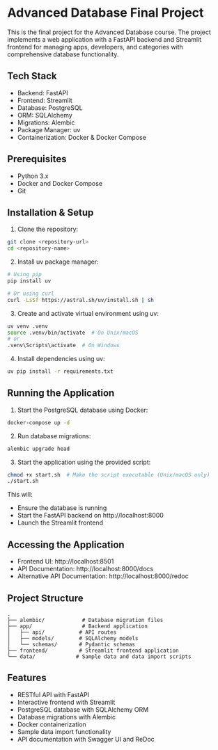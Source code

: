 # Advanced Database Final Project

This is the final project for the Advanced Database course. The project implements a web application with a FastAPI backend and Streamlit frontend for managing apps, developers, and categories with comprehensive database functionality.

## Tech Stack

- Backend: FastAPI
- Frontend: Streamlit
- Database: PostgreSQL
- ORM: SQLAlchemy
- Migrations: Alembic
- Package Manager: uv
- Containerization: Docker & Docker Compose

## Prerequisites

- Python 3.x
- Docker and Docker Compose
- Git

## Installation & Setup

1. Clone the repository:
```bash
git clone <repository-url>
cd <repository-name>
```

2. Install uv package manager:
```bash
# Using pip
pip install uv

# Or using curl
curl -LsSf https://astral.sh/uv/install.sh | sh
```

3. Create and activate virtual environment using uv:
```bash
uv venv .venv
source .venv/bin/activate  # On Unix/macOS
# or
.venv\Scripts\activate  # On Windows
```

4. Install dependencies using uv:
```bash
uv pip install -r requirements.txt
```

## Running the Application

1. Start the PostgreSQL database using Docker:
```bash
docker-compose up -d
```

2. Run database migrations:
```bash
alembic upgrade head
```

3. Start the application using the provided script:
```bash
chmod +x start.sh  # Make the script executable (Unix/macOS only)
./start.sh
```

This will:
- Ensure the database is running
- Start the FastAPI backend on http://localhost:8000
- Launch the Streamlit frontend

## Accessing the Application

- Frontend UI: http://localhost:8501
- API Documentation: http://localhost:8000/docs
- Alternative API Documentation: http://localhost:8000/redoc

## Project Structure

```
.
├── alembic/            # Database migration files
├── app/                # Backend application
│   ├── api/           # API routes
│   ├── models/        # SQLAlchemy models
│   └── schemas/       # Pydantic schemas
├── frontend/          # Streamlit frontend application
└── data/             # Sample data and data import scripts
```

## Features

- RESTful API with FastAPI
- Interactive frontend with Streamlit
- PostgreSQL database with SQLAlchemy ORM
- Database migrations with Alembic
- Docker containerization
- Sample data import functionality
- API documentation with Swagger UI and ReDoc
